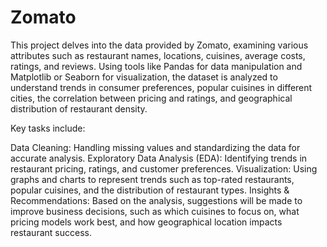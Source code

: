# Zomato
This project delves into the data provided by Zomato, examining various attributes such as restaurant names, locations, cuisines, average costs, ratings, and reviews. Using tools like Pandas for data manipulation and Matplotlib or Seaborn for visualization, the dataset is analyzed to understand trends in consumer preferences, popular cuisines in different cities, the correlation between pricing and ratings, and geographical distribution of restaurant density.

Key tasks include:

Data Cleaning: Handling missing values and standardizing the data for accurate analysis.
Exploratory Data Analysis (EDA): Identifying trends in restaurant pricing, ratings, and customer preferences.
Visualization: Using graphs and charts to represent trends such as top-rated restaurants, popular cuisines, and the distribution of restaurant types.
Insights & Recommendations: Based on the analysis, suggestions will be made to improve business decisions, such as which cuisines to focus on, what pricing models work best, and how geographical location impacts restaurant success.
